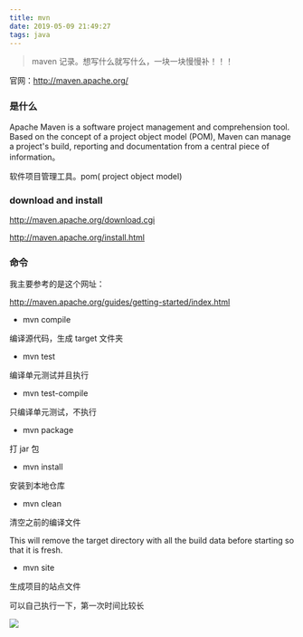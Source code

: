 ```yaml
---
title: mvn
date: 2019-05-09 21:49:27
tags: java
---
```


> maven 记录。想写什么就写什么，一块一块慢慢补！！！


官网：http://maven.apache.org/


### 是什么

Apache Maven is a software project management and comprehension tool. Based on the concept of a project object model (POM), Maven can manage a project's build, reporting and documentation from a central piece of information。


软件项目管理工具。pom( project object model)
### download and install 

http://maven.apache.org/download.cgi

http://maven.apache.org/install.html

### 命令

我主要参考的是这个网址：

http://maven.apache.org/guides/getting-started/index.html

- mvn compile 

编译源代码，生成 target 文件夹

- mvn test

编译单元测试并且执行

- mvn test-compile

只编译单元测试，不执行

- mvn package

打 jar 包

- mvn install 

安装到本地仓库

- mvn clean

清空之前的编译文件

This will remove the target directory with all the build data before starting so that it is fresh.

- mvn site  

生成项目的站点文件

可以自己执行一下，第一次时间比较长

![](https://beer-1256523277.cos.ap-shanghai.myqcloud.com/beer/blog/mvn_site.png
)

